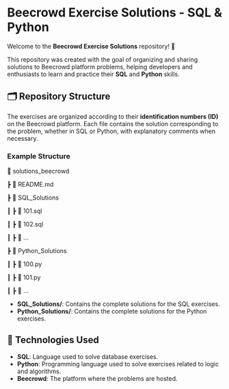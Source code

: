 # Beecrowd Exercise Solutions - SQL & Python

Welcome to the **Beecrowd Exercise Solutions** repository! 🚀

This repository was created with the goal of organizing and sharing solutions to Beecrowd platform problems, helping developers and enthusiasts to learn and practice their **SQL** and **Python** skills.

## 🗂 Repository Structure

The exercises are organized according to their **identification numbers (ID)** on the Beecrowd platform. Each file contains the solution corresponding to the problem, whether in SQL or Python, with explanatory comments when necessary.

### Example Structure

📂 solutions_beecrowd

┣ 📄 README.md

┣ 📂 SQL_Solutions

┃ ┣ 📄 101.sql

┃ ┣ 📄 102.sql

┃ ┣ 📄 ...

┣ 📂 Python_Solutions

┃ ┣ 📄 100.py

┃ ┣ 📄 101.py

┃ ┣ 📄 ...

- **SQL_Solutions/**: Contains the complete solutions for the SQL exercises.
- **Python_Solutions/**: Contains the complete solutions for the Python exercises.

## 📌 Technologies Used

- **SQL**: Language used to solve database exercises.
- **Python**: Programming language used to solve exercises related to logic and algorithms.
- **Beecrowd**: The platform where the problems are hosted.